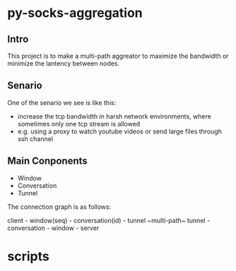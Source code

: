 # py-socks-aggregation

## Intro

This project is to make a multi-path aggreator to maximize the bandwidth or minimize the lantency between nodes.

## Senario

One of the senario we see is like this:

* increase the tcp bandwidth in harsh network environments, where sometimes only one tcp stream is allowed
* e.g. using a proxy to watch youtube videos or send large files through ssh channel

## Main Conponents

* Window
* Conversation
* Tunnel

The connection graph is as follows:

client - window(seq) - conversation(id) - tunnel ~multi-path~ tunnel - conversation - window - server

# scripts
